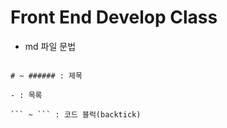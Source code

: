 # Front End Develop Class

- md 파일 문법

```

# ~ ###### : 제목

- : 목록

``` ~ ``` : 코드 블럭(backtick) 

```
